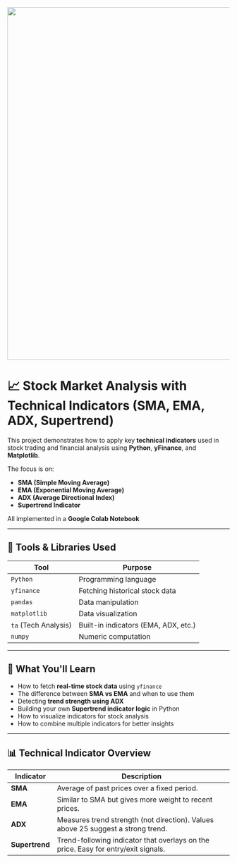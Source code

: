 
<img src="https://github.com/user-attachments/assets/d6c8ace3-3670-452b-918b-13ba840776b9" width="800" height="800" />




# 📈 Stock Market Analysis with Technical Indicators (SMA, EMA, ADX, Supertrend)

This project demonstrates how to apply key **technical indicators** used in stock trading and financial analysis using **Python**, **yFinance**, and **Matplotlib**.

The focus is on:
- **SMA (Simple Moving Average)**
- **EMA (Exponential Moving Average)**
- **ADX (Average Directional Index)**
- **Supertrend Indicator**

All implemented in a **Google Colab Notebook** 

---

## 🔧 Tools & Libraries Used

| Tool            | Purpose                            |
|-----------------|-------------------------------------|
| `Python`        | Programming language                |
| `yfinance`      | Fetching historical stock data      |
| `pandas`        | Data manipulation                   |
| `matplotlib`    | Data visualization                  |
| `ta` (Tech Analysis) | Built-in indicators (EMA, ADX, etc.) |
| `numpy`         | Numeric computation                 |

---

## 📌 What You'll Learn

- How to fetch **real-time stock data** using `yfinance`
- The difference between **SMA vs EMA** and when to use them
- Detecting **trend strength using ADX**
- Building your own **Supertrend indicator logic** in Python
- How to visualize indicators for stock analysis
- How to combine multiple indicators for better insights

---

## 📊 Technical Indicator Overview

| Indicator | Description |
|-----------|-------------|
| **SMA** | Average of past prices over a fixed period. |
| **EMA** | Similar to SMA but gives more weight to recent prices. |
| **ADX** | Measures trend strength (not direction). Values above 25 suggest a strong trend. |
| **Supertrend** | Trend-following indicator that overlays on the price. Easy for entry/exit signals. |


